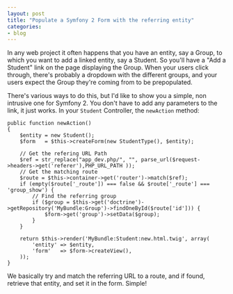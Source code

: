 ```yaml
---
layout: post
title: "Populate a Symfony 2 Form with the referring entity"
categories:
- blog
---
```


In any web project it often happens that you have an entity, say a Group, to which you want to add a linked entity, say a Student. So you'll have a "Add a Student" link on the page displaying the Group. When your users click through, there's probably a dropdown with the different groups, and your users expect the Group they're coming from to be prepopulated.

There's various ways to do this, but I'd like to show you a simple, non intrusive one for Symfony 2. You don't have to add any parameters to the link, it just works. In your `Student` Controller, the `newAction` method:

    public function newAction()
    {
        $entity = new Student();
        $form   = $this->createForm(new StudentType(), $entity);

        // Get the refering URL Path
        $ref = str_replace("app_dev.php/", "", parse_url($request->headers->get('referer'),PHP_URL_PATH ));
        // Get the matching route
        $route = $this->container->get('router')->match($ref);
        if (empty($route['_route']) === false && $route['_route'] === 'group_show') {
            // Find the referring group
            if ($group = $this->get('doctrine')->getRepository('MyBundle:Group')->findOneById($route['id'])) {
                $form->get('group')->setData($group);
            }
        }

        return $this->render('MyBundle:Student:new.html.twig', array(
            'entity' => $entity,
            'form'   => $form->createView(),
        ));
    }

We basically try and match the referring URL to a route, and if found, retrieve that entity, and set it in the form. Simple!